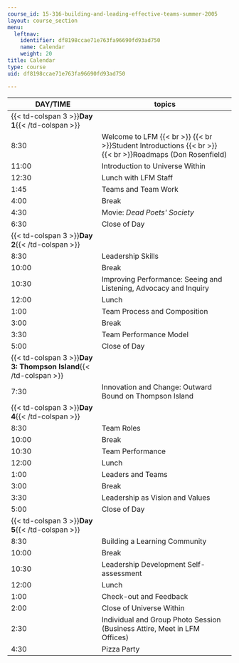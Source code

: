 ```yaml
---
course_id: 15-316-building-and-leading-effective-teams-summer-2005
layout: course_section
menu:
  leftnav:
    identifier: df8198ccae71e763fa96690fd93ad750
    name: Calendar
    weight: 20
title: Calendar
type: course
uid: df8198ccae71e763fa96690fd93ad750

---
```


| DAY/TIME | topics |
| --- | --- |
| {{< td-colspan 3 >}}**Day 1**{{< /td-colspan >}} |||
| 8:30 | Welcome to LFM  {{< br >}}  {{< br >}}Student Introductions  {{< br >}}  {{< br >}}Roadmaps (Don Rosenfield) |
| 11:00 | Introduction to Universe Within |
| 12:30 | Lunch with LFM Staff |
| 1:45 | Teams and Team Work |
| 4:00 | Break |
| 4:30 | Movie: _Dead Poets' Society_ |
| 6:30 | Close of Day |
| {{< td-colspan 3 >}}**Day 2**{{< /td-colspan >}} |||
| 8:30 | Leadership Skills |
| 10:00 | Break |
| 10:30 | Improving Performance: Seeing and Listening, Advocacy and Inquiry |
| 12:00 | Lunch |
| 1:00 | Team Process and Composition |
| 3:00 | Break |
| 3:30 | Team Performance Model |
| 5:00 | Close of Day |
| {{< td-colspan 3 >}}**Day 3: Thompson Island**{{< /td-colspan >}} |||
| 7:30 | Innovation and Change: Outward Bound on Thompson Island |
| {{< td-colspan 3 >}}**Day 4**{{< /td-colspan >}} |||
| 8:30 | Team Roles |
| 10:00 | Break |
| 10:30 | Team Performance |
| 12:00 | Lunch |
| 1:00 | Leaders and Teams |
| 3:00 | Break |
| 3:30 | Leadership as Vision and Values |
| 5:00 | Close of Day |
| {{< td-colspan 3 >}}**Day 5**{{< /td-colspan >}} |||
| 8:30 | Building a Learning Community |
| 10:00 | Break |
| 10:30 | Leadership Development Self-assessment |
| 12:00 | Lunch |
| 1:00 | Check-out and Feedback |
| 2:00 | Close of Universe Within |
| 2:30 | Individual and Group Photo Session (Business Attire, Meet in LFM Offices) |
| 4:30 | Pizza Party